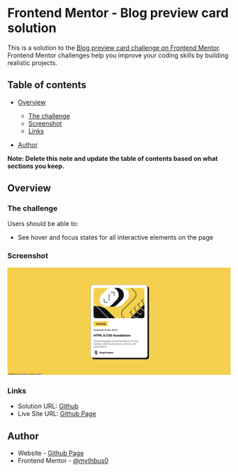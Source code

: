 # Frontend Mentor - Blog preview card solution

This is a solution to the [Blog preview card challenge on Frontend Mentor](https://www.frontendmentor.io/challenges/blog-preview-card-ckPaj01IcS). Frontend Mentor challenges help you improve your coding skills by building realistic projects.

## Table of contents

- [Overview](#overview)

  - [The challenge](#the-challenge)
  - [Screenshot](#screenshot)
  - [Links](#links)

- [Author](#author)

**Note: Delete this note and update the table of contents based on what sections you keep.**

## Overview

### The challenge

Users should be able to:

- See hover and focus states for all interactive elements on the page

### Screenshot

![](./assets/images/screenshot.png)

### Links

- Solution URL: [Github](https://github.com/mythbus0/frontendmentor_blog_preview_card)
- Live Site URL: [Github Page](https://mythbus0.github.io/frontendmentor_blog_preview_card/)

## Author

- Website - [Github Page](https://mythbus0.github.io)
- Frontend Mentor - [@mythbus0](https://www.frontendmentor.io/profile/yourusername)
